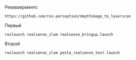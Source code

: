 Реквваерментс

    https://github.com/ros-perception/depthimage_to_laserscan

Первый 

    roslaunch realsense_slam realsense_bringup.launch 

Второй

    roslaunch realsense_slam pesta_realsense_test.launch 
